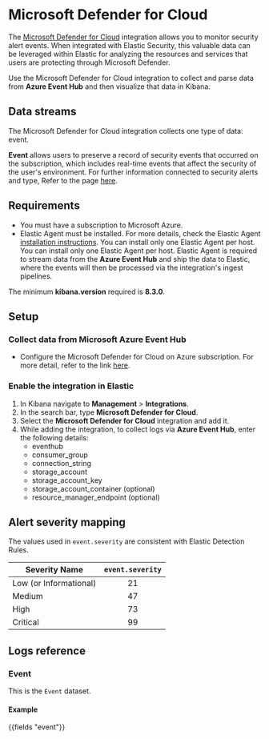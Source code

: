 # Microsoft Defender for Cloud

The [Microsoft Defender for Cloud](https://learn.microsoft.com/en-us/azure/defender-for-cloud/defender-for-cloud-introduction) integration allows you to monitor security alert events. When integrated with Elastic Security, this valuable data can be leveraged within Elastic for analyzing the resources and services that users are protecting through Microsoft Defender.

Use the Microsoft Defender for Cloud integration to collect and parse data from **Azure Event Hub** and then visualize that data in Kibana.

## Data streams

The Microsoft Defender for Cloud integration collects one type of data: event.

**Event** allows users to preserve a record of security events that occurred on the subscription, which includes real-time events that affect the security of the user's environment. For further information connected to security alerts and type, Refer to the page [here](https://learn.microsoft.com/en-us/azure/defender-for-cloud/alerts-reference).

## Requirements

- You must have a subscription to Microsoft Azure.
- Elastic Agent must be installed. For more details, check the Elastic Agent [installation instructions](docs-content://reference/fleet/install-elastic-agents.md). You can install only one Elastic Agent per host. You can install only one Elastic Agent per host.
Elastic Agent is required to stream data from the **Azure Event Hub** and ship the data to Elastic, where the events will then be processed via the integration's ingest pipelines.

The minimum **kibana.version** required is **8.3.0**.

## Setup

### Collect data from Microsoft Azure Event Hub

- Configure the Microsoft Defender for Cloud on Azure subscription. For more detail, refer to the link [here](https://learn.microsoft.com/en-us/azure/defender-for-cloud/get-started).

### Enable the integration in Elastic

1. In Kibana navigate to **Management** > **Integrations**.
2. In the search bar, type **Microsoft Defender for Cloud**.
3. Select the **Microsoft Defender for Cloud** integration and add it.
4. While adding the integration, to collect logs via **Azure Event Hub**, enter the following details:
   - eventhub
   - consumer_group
   - connection_string
   - storage_account
   - storage_account_key
   - storage_account_container (optional)
   - resource_manager_endpoint (optional)

## Alert severity mapping

The values used in `event.severity` are consistent with Elastic Detection Rules.

| Severity Name          | `event.severity` |
|------------------------|:----------------:|
| Low (or Informational) | 21               |
| Medium                 | 47               |
| High                   | 73               |
| Critical               | 99               |

## Logs reference

### Event

This is the `Event` dataset.

#### Example

{{fields "event"}}
